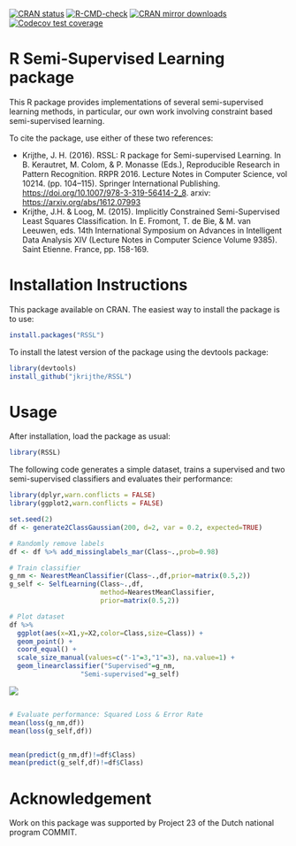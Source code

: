 <!-- README.md is generated from README.Rmd. Please edit that file -->
<!-- badges: start -->

[![CRAN
status](https://www.r-pkg.org/badges/version/RSSL)](https://CRAN.R-project.org/package=RSSL)
[![R-CMD-check](https://github.com/jkrijthe/RSSL/actions/workflows/R-CMD-check.yaml/badge.svg)](https://github.com/jkrijthe/RSSL/actions/workflows/R-CMD-check.yaml)
[![CRAN mirror
downloads](http://cranlogs.r-pkg.org/badges/RSSL)](https://cran.r-project.org/package=RSSL)
[![Codecov test
coverage](https://codecov.io/gh/jkrijthe/RSSL/branch/master/graph/badge.svg)](https://app.codecov.io/gh/jkrijthe/RSSL?branch=master)
<!-- badges: end -->

# R Semi-Supervised Learning package

This R package provides implementations of several semi-supervised
learning methods, in particular, our own work involving constraint based
semi-supervised learning.

To cite the package, use either of these two references:

- Krijthe, J. H. (2016). RSSL: R package for Semi-supervised Learning.
  In B. Kerautret, M. Colom, & P. Monasse (Eds.), Reproducible Research
  in Pattern Recognition. RRPR 2016. Lecture Notes in Computer Science,
  vol 10214. (pp. 104–115). Springer International Publishing.
  <https://doi.org/10.1007/978-3-319-56414-2_8>. arxiv:
  <https://arxiv.org/abs/1612.07993>
- Krijthe, J.H. & Loog, M. (2015). Implicitly Constrained
  Semi-Supervised Least Squares Classification. In E. Fromont, T. de
  Bie, & M. van Leeuwen, eds. 14th International Symposium on Advances
  in Intelligent Data Analysis XIV (Lecture Notes in Computer Science
  Volume 9385). Saint Etienne. France, pp. 158-169.

# Installation Instructions

This package available on CRAN. The easiest way to install the package
is to use:

``` r
install.packages("RSSL")
```

To install the latest version of the package using the devtools package:

``` r
library(devtools)
install_github("jkrijthe/RSSL")
```

# Usage

After installation, load the package as usual:

``` r
library(RSSL)
```

The following code generates a simple dataset, trains a supervised and
two semi-supervised classifiers and evaluates their performance:

``` r
library(dplyr,warn.conflicts = FALSE)
library(ggplot2,warn.conflicts = FALSE)

set.seed(2)
df <- generate2ClassGaussian(200, d=2, var = 0.2, expected=TRUE)

# Randomly remove labels
df <- df %>% add_missinglabels_mar(Class~.,prob=0.98) 

# Train classifier
g_nm <- NearestMeanClassifier(Class~.,df,prior=matrix(0.5,2))
g_self <- SelfLearning(Class~.,df,
                       method=NearestMeanClassifier,
                       prior=matrix(0.5,2))

# Plot dataset
df %>% 
  ggplot(aes(x=X1,y=X2,color=Class,size=Class)) +
  geom_point() +
  coord_equal() +
  scale_size_manual(values=c("-1"=3,"1"=3), na.value=1) +
  geom_linearclassifier("Supervised"=g_nm,
                  "Semi-supervised"=g_self)
```

![](tools/example-1.png)<!-- -->

``` r

# Evaluate performance: Squared Loss & Error Rate
mean(loss(g_nm,df))
mean(loss(g_self,df))


mean(predict(g_nm,df)!=df$Class)
mean(predict(g_self,df)!=df$Class)
```

# Acknowledgement

Work on this package was supported by Project 23 of the Dutch national
program COMMIT.
